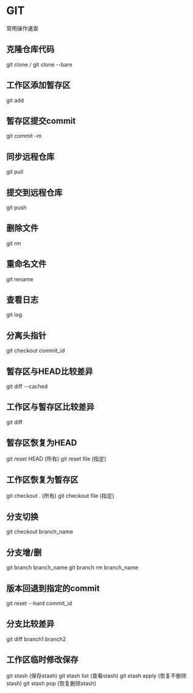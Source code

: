 
# GIT

常用操作速查


## 克隆仓库代码
git clone / git clone --bare


## 工作区添加暂存区
git add


## 暂存区提交commit
git commit -m


## 同步远程仓库
git pull


## 提交到远程仓库
git push


## 删除文件
git rm


## 重命名文件
git rename


## 查看日志
git log


## 分离头指针
git checkout commit_id


## 暂存区与HEAD比较差异
git diff --cached


## 工作区与暂存区比较差异
git diff


## 暂存区恢复为HEAD
git reset HEAD (所有)
git reset file (指定)


## 工作区恢复为暂存区
git checkout .		(所有)
git checkout file	(指定)


## 分支切换
git checkout branch_name


## 分支增/删
git branch branch_name
git branch rm branch_name


## 版本回退到指定的commit
git reset --hard commit_id


## 分支比较差异
git diff branch1 branch2


## 工作区临时修改保存
git stash 		(保存stash)
git stash list 	(查看stash)
git stash apply (恢复不删除stash)
git stash pop 	(恢复删除stash)

